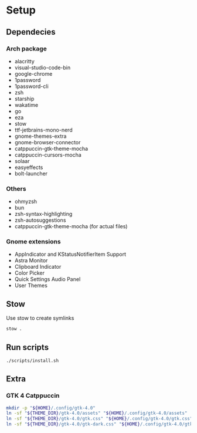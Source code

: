 # Setup

## Dependecies

### Arch package

- alacritty
- visual-studio-code-bin
- google-chrome
- 1password
- 1password-cli
- zsh
- starship
- wakatime
- go
- eza
- stow
- ttf-jetbrains-mono-nerd
- gnome-themes-extra
- gnome-browser-connector
- catppuccin-gtk-theme-mocha
- catppuccin-cursors-mocha
- solaar
- easyeffects
- bolt-launcher

### Others

- ohmyzsh
- bun
- zsh-syntax-highlighting
- zsh-autosuggestions
- catppuccin-gtk-theme-mocha (for actual files)

### Gnome extensions

- AppIndicator and KStatusNotifierItem Support
- Astra Monitor
- Clipboard Indicator
- Color Picker
- Quick Settings Audio Panel
- User Themes

## Stow

Use stow to create symlinks

```bash
stow .
```

## Run scripts

```bash
./scripts/install.sh
```

## Extra

### GTK 4 Catppuccin

```bash
mkdir -p "${HOME}/.config/gtk-4.0"
ln -sf "${THEME_DIR}/gtk-4.0/assets" "${HOME}/.config/gtk-4.0/assets"
ln -sf "${THEME_DIR}/gtk-4.0/gtk.css" "${HOME}/.config/gtk-4.0/gtk.css"
ln -sf "${THEME_DIR}/gtk-4.0/gtk-dark.css" "${HOME}/.config/gtk-4.0/gtk-dark.css"
```
